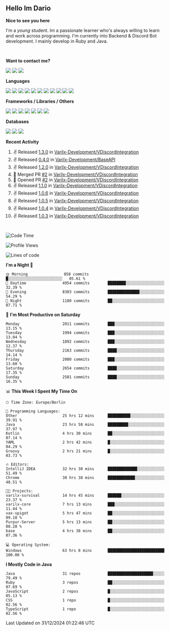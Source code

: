 <h2>Hello Im Dario</h2>

**Nice to see you here**

I'm a *young* student. Im a passionate learner who's always willing to learn and work across
programming. I'm currently into Backend & Discord Bot development. I mainly develop in Ruby and Java.

<br/>

**Want to contact me?**

<a href="https://github.com/knerio"><img src="https://img.shields.io/badge/-Github-blue?style=for-the-badge&logo=github&logoColor=white"/></a> <a href="https://discord.com/users/639416958923702292"><img src="https://img.shields.io/badge/-knerio-blue?style=for-the-badge&logo=discord&logoColor=white"/></a> <a href="https://twitch.tv/dopalos_"><img src="https://img.shields.io/badge/-twitch-blue?style=for-the-badge&logo=twitch&logoColor=white"/></a>

**Languages**

<img src="https://img.shields.io/badge/-HTML-blue?style=for-the-badge&logo=html5&logoColor=white"/> <img src="https://img.shields.io/badge/-CSS-blue?style=for-the-badge&logo=CSS3&logoColor=white"/> <img src="https://img.shields.io/badge/-Javascript-blue?style=for-the-badge&logo=javascript&logoColor=white"/> <img src="https://img.shields.io/badge/-Typescript-blue?style=for-the-badge&logo=TypeScript&logoColor=white"/> <img src="https://img.shields.io/badge/-Java-blue?style=for-the-badge&logo=java&logoColor=white"/> <img src="https://img.shields.io/badge/-Kotlin-blue?style=for-the-badge&logo=kotlin&logoColor=white"/> <img src="https://img.shields.io/badge/-SQL-blue?style=for-the-badge&logo=MYSQL&logoColor=white"/> <img src="https://img.shields.io/badge/-Markdown-blue?style=for-the-badge&logo=Markdown&logoColor=white"/> <img src="https://img.shields.io/badge/-JSON-blue?style=for-the-badge&logo=JSON&logoColor=white"/> <img src="https://img.shields.io/badge/-Git-blue?style=for-the-badge&logo=Git&logoColor=white"/> <img src="https://img.shields.io/badge/-Ruby-blue?style=for-the-badge&logo=Ruby&logoColor=white"/>
<br/>

 **Frameworks / Libraries / Others**

<img src="https://img.shields.io/badge/-Bootstrap-blue?style=for-the-badge&logo=Bootstrap&logoColor=white"/> <img src="https://img.shields.io/badge/-Node.JS-blue?style=for-the-badge&logo=node.js&logoColor=white"/> <img src="https://img.shields.io/badge/-React-blue?style=for-the-badge&logo=React&logoColor=white"/> <img src="https://img.shields.io/badge/-Express-blue?style=for-the-badge&logo=Express&logoColor=white"/> <img src="https://img.shields.io/badge/-Next.Js-blue?style=for-the-badge&logo=Next.Js&logoColor=white"/> <img src="https://img.shields.io/badge/-Ruby_On_Rails-blue?style=for-the-badge&logo=ruby-on-rails&logoColor=white"/> <img src="https://img.shields.io/badge/-JDA-blue?style=for-the-badge&logo=JDA&logoColor=white"/>

**Databases**

<img src="https://img.shields.io/badge/-MongoDB-blue?style=for-the-badge&logo=mongodb&logoColor=white"/> <img src="https://img.shields.io/badge/-MariaDB-blue?style=for-the-badge&logo=MariaDB&logoColor=white"/>
<img src="https://img.shields.io/badge/-PostgreSQL-blue?style=for-the-badge&logo=PostgreSQl&logoColor=white"/>

**Recent Activity**

<!--RECENT_ACTIVITY:start-->
1. ✌️ Released [1.3.0](https://github.com/Varilx-Development/VDiscordIntegration/releases/tag/1.3.0) in [Varilx-Development/VDiscordIntegration](https://github.com/Varilx-Development/VDiscordIntegration)<br>
2. ✌️ Released [0.4.0](https://github.com/Varilx-Development/BaseAPI/releases/tag/0.4.0) in [Varilx-Development/BaseAPI](https://github.com/Varilx-Development/BaseAPI)<br>
3. ✌️ Released [1.2.0](https://github.com/Varilx-Development/VDiscordIntegration/releases/tag/1.2.0) in [Varilx-Development/VDiscordIntegration](https://github.com/Varilx-Development/VDiscordIntegration)<br>
4. 🎉 Merged PR [#2](https://github.com/Varilx-Development/VDiscordIntegration/pull/2) in [Varilx-Development/VDiscordIntegration](https://github.com/Varilx-Development/VDiscordIntegration)<br>
5. 💪 Opened PR [#2](https://github.com/Varilx-Development/VDiscordIntegration/pull/2) in [Varilx-Development/VDiscordIntegration](https://github.com/Varilx-Development/VDiscordIntegration)<br>
6. ✌️ Released [1.1.0](https://github.com/Varilx-Development/VDiscordIntegration/releases/tag/1.1.0) in [Varilx-Development/VDiscordIntegration](https://github.com/Varilx-Development/VDiscordIntegration)<br>
7. ✌️ Released [1.0.6](https://github.com/Varilx-Development/VDiscordIntegration/releases/tag/1.0.6) in [Varilx-Development/VDiscordIntegration](https://github.com/Varilx-Development/VDiscordIntegration)<br>
8. ✌️ Released [1.0.5](https://github.com/Varilx-Development/VDiscordIntegration/releases/tag/1.0.5) in [Varilx-Development/VDiscordIntegration](https://github.com/Varilx-Development/VDiscordIntegration)<br>
9. ✌️ Released [1.0.4](https://github.com/Varilx-Development/VDiscordIntegration/releases/tag/1.0.4) in [Varilx-Development/VDiscordIntegration](https://github.com/Varilx-Development/VDiscordIntegration)<br>
10. ✌️ Released [1.0.3](https://github.com/Varilx-Development/VDiscordIntegration/releases/tag/1.0.3) in [Varilx-Development/VDiscordIntegration](https://github.com/Varilx-Development/VDiscordIntegration)<br>
<!--RECENT_ACTIVITY:end-->
 
#

<!--START_SECTION:waka-->
![Code Time](http://img.shields.io/badge/Code%20Time-771%20hrs%2052%20mins-blue)

![Profile Views](http://img.shields.io/badge/Profile%20Views-0-blue)

![Lines of code](https://img.shields.io/badge/From%20Hello%20World%20I%27ve%20Written-801.1%20thousand%20lines%20of%20code-blue)

**I'm a Night 🦉** 

```text
🌞 Morning                858 commits         █░░░░░░░░░░░░░░░░░░░░░░░░   05.61 % 
🌆 Daytime                4954 commits        ████████░░░░░░░░░░░░░░░░░   32.39 % 
🌃 Evening                8303 commits        ██████████████░░░░░░░░░░░   54.29 % 
🌙 Night                  1180 commits        ██░░░░░░░░░░░░░░░░░░░░░░░   07.71 % 
```
📅 **I'm Most Productive on Saturday** 

```text
Monday                   2011 commits        ███░░░░░░░░░░░░░░░░░░░░░░   13.15 % 
Tuesday                  1994 commits        ███░░░░░░░░░░░░░░░░░░░░░░   13.04 % 
Wednesday                1892 commits        ███░░░░░░░░░░░░░░░░░░░░░░   12.37 % 
Thursday                 2163 commits        ████░░░░░░░░░░░░░░░░░░░░░   14.14 % 
Friday                   2080 commits        ███░░░░░░░░░░░░░░░░░░░░░░   13.60 % 
Saturday                 2654 commits        ████░░░░░░░░░░░░░░░░░░░░░   17.35 % 
Sunday                   2501 commits        ████░░░░░░░░░░░░░░░░░░░░░   16.35 % 
```


📊 **This Week I Spent My Time On** 

```text
🕑︎ Time Zone: Europe/Berlin

💬 Programming Languages: 
Other                    25 hrs 12 mins      ██████████░░░░░░░░░░░░░░░   39.91 % 
Java                     23 hrs 58 mins      █████████░░░░░░░░░░░░░░░░   37.97 % 
Kotlin                   4 hrs 30 mins       ██░░░░░░░░░░░░░░░░░░░░░░░   07.14 % 
YAML                     2 hrs 42 mins       █░░░░░░░░░░░░░░░░░░░░░░░░   04.29 % 
Groovy                   2 hrs 21 mins       █░░░░░░░░░░░░░░░░░░░░░░░░   03.73 % 

🔥 Editors: 
IntelliJ IDEA            32 hrs 30 mins      █████████████░░░░░░░░░░░░   51.49 % 
Chrome                   30 hrs 38 mins      ████████████░░░░░░░░░░░░░   48.51 % 

🐱‍💻 Projects: 
varilx-survival          14 hrs 45 mins      ██████░░░░░░░░░░░░░░░░░░░   23.37 % 
varilx-core              7 hrs 13 mins       ███░░░░░░░░░░░░░░░░░░░░░░   11.44 % 
vax-spigot               5 hrs 47 mins       ██░░░░░░░░░░░░░░░░░░░░░░░   09.18 % 
Purpur-Server            5 hrs 13 mins       ██░░░░░░░░░░░░░░░░░░░░░░░   08.28 % 
base                     4 hrs 38 mins       ██░░░░░░░░░░░░░░░░░░░░░░░   07.36 % 

💻 Operating System: 
Windows                  63 hrs 8 mins       █████████████████████████   100.00 % 
```

**I Mostly Code in Java** 

```text
Java                     31 repos            ████████████████████░░░░░   79.49 % 
Ruby                     3 repos             ██░░░░░░░░░░░░░░░░░░░░░░░   07.69 % 
JavaScript               2 repos             █░░░░░░░░░░░░░░░░░░░░░░░░   05.13 % 
CSS                      1 repo              █░░░░░░░░░░░░░░░░░░░░░░░░   02.56 % 
TypeScript               1 repo              █░░░░░░░░░░░░░░░░░░░░░░░░   02.56 % 
```




 Last Updated on 31/12/2024 01:22:46 UTC
<!--END_SECTION:waka-->

